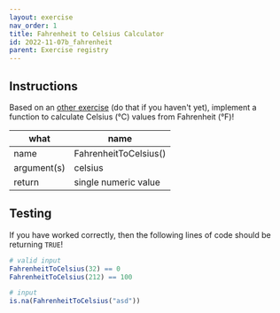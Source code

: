 ```yaml
---
layout: exercise 
nav_order: 1
title: Fahrenheit to Celsius Calculator
id: 2022-11-07b_fahrenheit
parent: Exercise registry
---
```


## Instructions

Based on an [other exercise]({{site.url}}{{site.baseurl}}/Exercises/2022-11-06a_definition_correction.html) (do that if you haven't yet), implement a function to calculate Celsius (°C)  values from Fahrenheit (°F)!

| what        | name                  |
|-------------|-----------------------|
| name        | FahrenheitToCelsius() |
| argument(s) | celsius               |
| return      | single numeric value  |

## Testing

If you have worked correctly, then the following lines of code should be returning `TRUE`!

```R
# valid input
FahrenheitToCelsius(32) == 0
FahrenheitToCelsius(212) == 100

# input
is.na(FahrenheitToCelsius("asd"))
```




